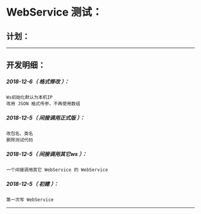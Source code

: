 WebService 测试：
===================================================================

计划：
-------------------------------------------------------------------

*******************************************************************

开发明细：
-------------------------------------------------------------------

##### 2018-12-6（ 格式修改 ）：
	Ws初始化默认为本机IP
	改用 JSON 格式传参，不再使用数组

##### 2018-12-5（ 间接调用正式版 ）：
	改包名、类名
	删除测试代码

##### 2018-12-5（ 间接调用其它ws ）：
	一个间接调用其它 WebService 的 WebService

##### 2018-12-5（ 初建 ）：
	第一次写 WebService

*******************************************************************

